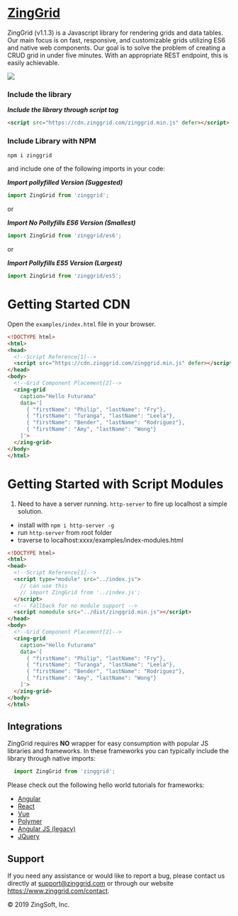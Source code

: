 # [ZingGrid](https://www.zinggrid.com)

ZingGrid (v1.1.3) is a Javascript library for rendering grids and data tables. Our main focus is on fast, responsive, and customizable grids utilizing ES6 and native web components. Our goal is to solve the problem of creating a CRUD grid in under five minutes. With an appropriate REST endpoint, this is easily achievable.

[![](http://capture.zingsoft.com/99d1fb9abf6d/download/Screen%252520Recording%2525202019-09-10%252520at%25252001.45%252520PM.gif)](https://www.zinggrid.com/docs/your-first-grid)

### Include the library


***Include the library through script tag***

```html
<script src="https://cdn.zinggrid.com/zinggrid.min.js" defer></script>
```

### Include Library with NPM

```
npm i zinggrid
```

and include one of the following imports in your code:

***Import pollyfilled Version (Suggested)***

```js
import ZingGrid from 'zinggrid';
```

or

***Import No Pollyfills ES6 Version (Smallest)***

```js
import ZingGrid from 'zinggrid/es6';
```

or

***Import Pollyfills ES5 Version (Largest)***

```js
import ZingGrid from 'zinggrid/es5';
```

# Getting Started CDN

Open the `examples/index.html` file in your browser.

```html
<!DOCTYPE html>
<html>
<head>
  <!--Script Reference[1]-->
  <script src="https://cdn.zinggrid.com/zinggrid.min.js" defer></script>
</head>
<body>
  <!--Grid Component Placement[2]-->
  <zing-grid
    caption="Hello Futurama"
    data='[
      { "firstName": "Philip", "lastName": "Fry"},
      { "firstName": "Turanga", "lastName": "Leela"},
      { "firstName": "Bender", "lastName": "Rodriguez"},
      { "firstName": "Amy", "lastName": "Wong"}
    ]'>
  </zing-grid>
</body>
</html>
```

# Getting Started with Script Modules

1. Need to have a server running. `http-server` to fire up localhost a simple solution. 
  - install with `npm i http-server -g`
  - run `http-server` from root folder
  - traverse to localhost:xxxx/examples/index-modules.html

```html
<!DOCTYPE html>
<html>
<head>
  <!--Script Reference[1]-->
  <script type="module" src="../index.js">
    // can use this 
    // import ZingGrid from '../index.js';
  </script>
  <!-- fallback for no module support -->
  <script nomodule src="../dist/zinggrid.min.js"></script>
</head>
<body>
  <!--Grid Component Placement[2]-->
  <zing-grid
    caption="Hello Futurama"
    data='[
      { "firstName": "Philip", "lastName": "Fry"},
      { "firstName": "Turanga", "lastName": "Leela"},
      { "firstName": "Bender", "lastName": "Rodriguez"},
      { "firstName": "Amy", "lastName": "Wong"}
    ]'>
  </zing-grid>
</body>
</html>
```

## Integrations

ZingGrid requires **NO** wrapper for easy consumption with popular JS libraries and frameworks. In these frameworks you can typically include the library through native imports:

```js
  import ZingGrid from 'zinggrid';
```

Please check out the following hello world tutorials for frameworks:

- [Angular](https://www.zinggrid.com/docs/angular)
- [React](https://www.zinggrid.com/docs/react)
- [Vue](https://www.zinggrid.com/docs/vue)
- [Polymer](https://www.zinggrid.com/docs/polymer)
- [Angular JS (legacy)](https://www.zinggrid.com/docs/angularjs)
- [JQuery](https://www.zinggrid.com/docs/jquery)

## Support 

If you need any assistance or would like to report a bug, please contact us directly at support@zinggrid.com or through our website https://www.zinggrid.com/contact.


&copy; 2019 ZingSoft, Inc.
